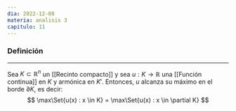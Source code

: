 ```yaml
---
dia: 2022-12-08
materia: analisis 3
capitulo: 11
---
```

### Definición
---
Sea $K \subset \mathbb R^n$ un [[Recinto compacto]] y sea $u : K \to \mathbb R$ una [[Función continua]] en $K$ y armónica en $K'$. Entonces, $u$ alcanza su máximo en el borde $\partial K$, es decir: $$ \max\Set{u(x) : x \in K} = \max\Set{u(x) : x \in \partial K} $$